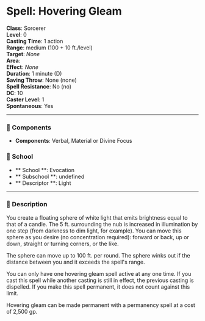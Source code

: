 
# Spell: Hovering Gleam
**Class**: Sorcerer  
**Level**: 0  
**Casting Time**: 1 action  
**Range**: medium (100 + 10 ft./level)  
**Target**: _None_  
**Area**:   
**Effect**: _None_  
**Duration**: 1 minute (D)  
**Saving Throw**: None (none)  
**Spell Resistance**: No (no)  
**DC**: 10  
**Caster Level**: 1  
**Spontaneous**: Yes

---

### 🔮 Components
- **Components**: Verbal, Material or Divine Focus

### 🏫 School
- ** School **: Evocation
- ** Subschool **: undefined
- ** Descriptor **: Light
---

### 📜 Description
You create a floating sphere of white light that emits brightness equal to that of a candle.  The 5 ft. surrounding the nub is increased in illumination by one step (from darkness to dim light, for example). You can move this sphere as you desire (no concentration required): forward or back, up or down, straight or turning corners, or the like.

The sphere can move up to 100 ft. per round. The sphere winks out if the distance between you and it exceeds the spell's range.

You can only have one hovering gleam spell active at any one time. If you cast this spell while another casting is still in effect, the previous casting is dispelled. If you make this spell permanent, it does not count against this limit.

Hovering gleam can be made permanent with a permanency spell at a cost of 2,500 gp.
